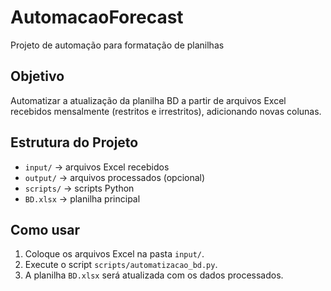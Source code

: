# AutomacaoForecast
Projeto de automação para formatação de planilhas

## Objetivo
Automatizar a atualização da planilha BD a partir de arquivos Excel recebidos mensalmente (restritos e irrestritos), adicionando novas colunas.

## Estrutura do Projeto
- `input/` → arquivos Excel recebidos
- `output/` → arquivos processados (opcional)
- `scripts/` → scripts Python
- `BD.xlsx` → planilha principal

## Como usar
1. Coloque os arquivos Excel na pasta `input/`.
2. Execute o script `scripts/automatizacao_bd.py`.
3. A planilha `BD.xlsx` será atualizada com os dados processados.

